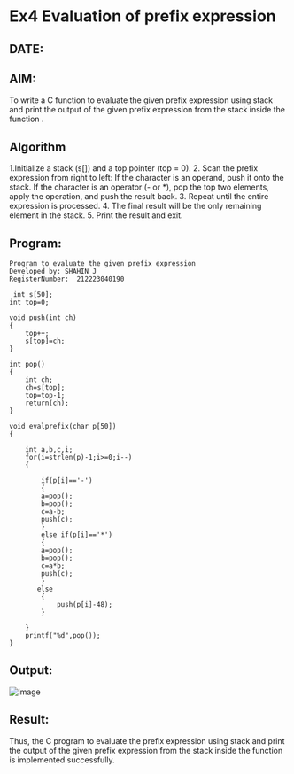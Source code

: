 # Ex4 Evaluation of prefix expression
## DATE:
## AIM:
To write a C function to evaluate the given prefix expression using stack and print the output of the given prefix expression from the stack inside the function . 

## Algorithm
1.Initialize a stack (s[]) and a top pointer (top = 0).
2. Scan the prefix expression from right to left:
   If the character is an operand, push it onto the stack.
   If the character is an operator (- or *), pop the top two elements, apply the operation, and push the result back.
3. Repeat until the entire expression is processed.
4. The final result will be the only remaining element in the stack.
5. Print the result and exit.

## Program:
```
Program to evaluate the given prefix expression
Developed by: SHAHIN J
RegisterNumber:  212223040190

 int s[50];
int top=0;

void push(int ch)
{
	top++;
	s[top]=ch;
}

int pop()
{
	int ch;
	ch=s[top];
	top=top-1;
	return(ch);
}

void evalprefix(char p[50])
{

    int a,b,c,i;
    for(i=strlen(p)-1;i>=0;i--)
	{
		
		if(p[i]=='-')
		{
		a=pop();
		b=pop();
		c=a-b;
		push(c);
		}
		else if(p[i]=='*')
		{
		a=pop();
		b=pop();
		c=a*b;
		push(c);
		}
	   else
		{
			push(p[i]-48);
		}
			
	}
	printf("%d",pop());
}
```

## Output:

![image](https://github.com/user-attachments/assets/a0c70ef3-cc90-48a6-aa35-30199c2f0045)




## Result:
Thus, the C program to evaluate the prefix expression using stack and print the output of the given prefix expression from the stack inside the function is implemented successfully.
